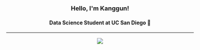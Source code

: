 <h3 align="center">Hello, I'm Kanggun!</h3>
<h4 align="center">Data Science Student at UC San Diego 🔱</h4>

---
<div align="center"> 
  <a href="www.linkedin.com/in/kanggunham" target="_blank">
    <img src="https://img.shields.io/badge/LinkedIn-0077B5?style=for-the-badge&logo=linkedin&logoColor=white" target="_blank"/>
  </a>
</div>
